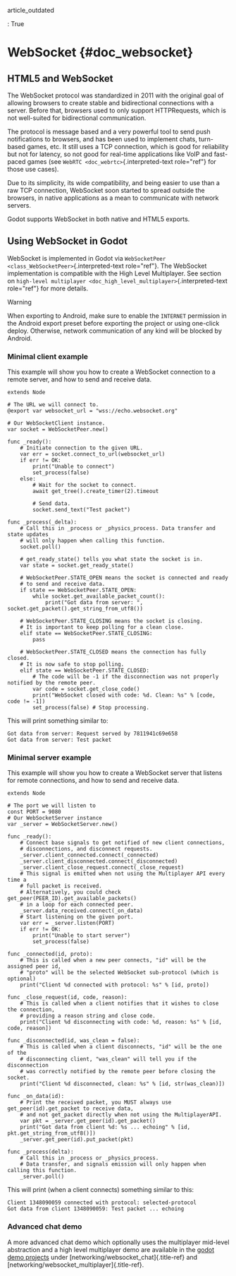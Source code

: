 article_outdated

:   True

# WebSocket {#doc_websocket}

## HTML5 and WebSocket

The WebSocket protocol was standardized in 2011 with the original goal
of allowing browsers to create stable and bidirectional connections with
a server. Before that, browsers used to only support HTTPRequests, which
is not well-suited for bidirectional communication.

The protocol is message based and a very powerful tool to send push
notifications to browsers, and has been used to implement chats,
turn-based games, etc. It still uses a TCP connection, which is good for
reliability but not for latency, so not good for real-time applications
like VoIP and fast-paced games (see
`WebRTC <doc_webrtc>`{.interpreted-text role="ref"} for those use
cases).

Due to its simplicity, its wide compatibility, and being easier to use
than a raw TCP connection, WebSocket soon started to spread outside the
browsers, in native applications as a mean to communicate with network
servers.

Godot supports WebSocket in both native and HTML5 exports.

## Using WebSocket in Godot

WebSocket is implemented in Godot via
`WebSocketPeer <class_WebSocketPeer>`{.interpreted-text role="ref"}. The
WebSocket implementation is compatible with the High Level Multiplayer.
See section on
`high-level multiplayer <doc_high_level_multiplayer>`{.interpreted-text
role="ref"} for more details.

> [!WARNING]
> When exporting to Android, make sure to enable the `INTERNET`
> permission in the Android export preset before exporting the project
> or using one-click deploy. Otherwise, network communication of any
> kind will be blocked by Android.

### Minimal client example

This example will show you how to create a WebSocket connection to a
remote server, and how to send and receive data.

    extends Node

    # The URL we will connect to.
    @export var websocket_url = "wss://echo.websocket.org"

    # Our WebSocketClient instance.
    var socket = WebSocketPeer.new()

    func _ready():
        # Initiate connection to the given URL.
        var err = socket.connect_to_url(websocket_url)
        if err != OK:
            print("Unable to connect")
            set_process(false)
        else:
            # Wait for the socket to connect.
            await get_tree().create_timer(2).timeout

            # Send data.
            socket.send_text("Test packet")

    func _process(_delta):
        # Call this in _process or _physics_process. Data transfer and state updates
        # will only happen when calling this function.
        socket.poll()

        # get_ready_state() tells you what state the socket is in.
        var state = socket.get_ready_state()

        # WebSocketPeer.STATE_OPEN means the socket is connected and ready
        # to send and receive data.
        if state == WebSocketPeer.STATE_OPEN:
            while socket.get_available_packet_count():
                print("Got data from server: ", socket.get_packet().get_string_from_utf8())

        # WebSocketPeer.STATE_CLOSING means the socket is closing.
        # It is important to keep polling for a clean close.
        elif state == WebSocketPeer.STATE_CLOSING:
            pass

        # WebSocketPeer.STATE_CLOSED means the connection has fully closed.
        # It is now safe to stop polling.
        elif state == WebSocketPeer.STATE_CLOSED:
            # The code will be -1 if the disconnection was not properly notified by the remote peer.
            var code = socket.get_close_code()
            print("WebSocket closed with code: %d. Clean: %s" % [code, code != -1])
            set_process(false) # Stop processing.

This will print something similar to:

    Got data from server: Request served by 7811941c69e658
    Got data from server: Test packet

### Minimal server example

This example will show you how to create a WebSocket server that listens
for remote connections, and how to send and receive data.

    extends Node

    # The port we will listen to
    const PORT = 9080
    # Our WebSocketServer instance
    var _server = WebSocketServer.new()

    func _ready():
        # Connect base signals to get notified of new client connections,
        # disconnections, and disconnect requests.
        _server.client_connected.connect(_connected)
        _server.client_disconnected.connect(_disconnected)
        _server.client_close_request.connect(_close_request)
        # This signal is emitted when not using the Multiplayer API every time a
        # full packet is received.
        # Alternatively, you could check get_peer(PEER_ID).get_available_packets()
        # in a loop for each connected peer.
        _server.data_received.connect(_on_data)
        # Start listening on the given port.
        var err = _server.listen(PORT)
        if err != OK:
            print("Unable to start server")
            set_process(false)

    func _connected(id, proto):
        # This is called when a new peer connects, "id" will be the assigned peer id,
        # "proto" will be the selected WebSocket sub-protocol (which is optional)
        print("Client %d connected with protocol: %s" % [id, proto])

    func _close_request(id, code, reason):
        # This is called when a client notifies that it wishes to close the connection,
        # providing a reason string and close code.
        print("Client %d disconnecting with code: %d, reason: %s" % [id, code, reason])

    func _disconnected(id, was_clean = false):
        # This is called when a client disconnects, "id" will be the one of the
        # disconnecting client, "was_clean" will tell you if the disconnection
        # was correctly notified by the remote peer before closing the socket.
        print("Client %d disconnected, clean: %s" % [id, str(was_clean)])

    func _on_data(id):
        # Print the received packet, you MUST always use get_peer(id).get_packet to receive data,
        # and not get_packet directly when not using the MultiplayerAPI.
        var pkt = _server.get_peer(id).get_packet()
        print("Got data from client %d: %s ... echoing" % [id, pkt.get_string_from_utf8()])
        _server.get_peer(id).put_packet(pkt)

    func _process(delta):
        # Call this in _process or _physics_process.
        # Data transfer, and signals emission will only happen when calling this function.
        _server.poll()

This will print (when a client connects) something similar to this:

    Client 1348090059 connected with protocol: selected-protocol
    Got data from client 1348090059: Test packet ... echoing

### Advanced chat demo

A more advanced chat demo which optionally uses the multiplayer
mid-level abstraction and a high level multiplayer demo are available in
the [godot demo
projects](https://github.com/godotengine/godot-demo-projects) under
[networking/websocket_chat]{.title-ref} and
[networking/websocket_multiplayer]{.title-ref}.
